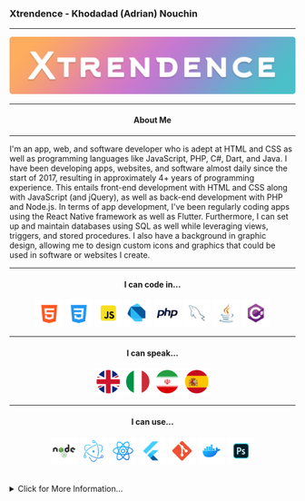 ### Xtrendence - Khodadad (Adrian) Nouchin
---

<center>
	<img title="Banner" src="./images/banner.png"/>
</center>

<center>

---
#### About Me
---

</center>

I'm an app, web, and software developer who is adept at HTML and CSS as well as programming languages like JavaScript, PHP, C#, Dart, and Java. I have been developing apps, websites, and software almost daily since the start of 2017, resulting in approximately 4+ years of programming experience. This entails front-end development with HTML and CSS along with JavaScript (and jQuery), as well as back-end development with PHP and Node.js. In terms of app development, I've been regularly coding apps using the React Native framework as well as Flutter. Furthermore, I can set up and maintain databases using SQL as well while leveraging views, triggers, and stored procedures. I also have a background in graphic design, allowing me to design custom icons and graphics that could be used in software or websites I create.

---

<center>

#### I can code in...

<p float="left">
	<img title="HTML" src="./images/icons/html.png" width="48"/>
	<img title="CSS" src="./images/icons/css.png" width="48"/>
	<img title="JS" src="./images/icons/js.png" width="48"/>
	<img title="Dart" src="./images/icons/dart.png" width="48"/>
	<img title="PHP" src="./images/icons/php.png" width="48"/>
	<img title="MySQL" src="./images/icons/mysql.png" width="48"/>
	<img title="Java" src="./images/icons/java.png" width="48"/>
	<img title="C#" src="./images/icons/c-sharp.png" width="48"/>
</p>

---
#### I can speak...

<p float="left">
	<img title="English" src="./images/icons/uk.png" width="48"/>
	<img title="Italian" src="./images/icons/italy.png" width="48"/>
	<img title="Farsi" src="./images/icons/iran.png" width="48"/>
	<img title="Spanish" src="./images/icons/spain.png" width="48"/>
</p>

---
#### I can use...

<p float="left">
	<img title="Node.js" src="./images/icons/nodejs.png" width="48"/>
	<img title="Electron" src="./images/icons/electron.png" width="48"/>
	<img title="React Native" src="./images/icons/react-native.png" width="48"/>
	<img title="Flutter" src="./images/icons/flutter.png" width="48"/>
	<img title="Git" src="./images/icons/git.png" width="48"/>
	<img title="Docker" src="./images/icons/docker.png" width="48"/>
	<img title="Photoshop" src="./images/icons/photoshop.png" width="48"/>
</p>

</center>

<br>

<details>
<summary>Click for More Information...</summary>

<center>

---
#### Skills
---

</center>

► Develop and maintain responsive and SEO-focused websites using HTML, CSS, and JavaScript (including jQuery).

► Develop websites' and web apps' backends using Node.js and PHP.

► Set up, modify and maintain SQL databases, and write stored procedures, create views, and set up triggers.

► Use version control systems like Git to work on and manage small to larger scale projects.

► Set up a network and web server while ensuring that it is secure using Apache or Node.js (this includes any necessary port forwarding and creation of any DDNS records in order to make the server externally accessible, and public facing).

► Develop complex mobile applications for the Android operating system using React Native, Flutter, or Java.

► Develop simple desktop applications using Java or C# (with WinForms or UWP).

► Develop complex desktop applications using Node.js and Electron.

► Utilize and develop RESTful APIs.

► Use Agile methodology when working on projects.

► Work in multicultural teams by knowing four languages including English, Italian, Farsi and Spanish.

► Adapt to new environments and working conditions as required.

► Learn new topics quickly and effectively.

► Develop a system following the software development life cycle.

<center>

---
#### Experience
----

</center>

► Developed a website in a two-man team as part of our work experience that offered revision material for math students.

► Participated and almost got into the finals of the 2018 UK Cybercenturion competition, where we were tasked with identifying, and eliminating any security risks or possible exploits on several machines running both Windows and Linux.

► Worked on a year long university project with five other students on developing a website and mobile app with a MySQL database to store the application's data. The development of the software required utilizing the Scrum framework as part of an Agile methodology. Requirements were gathered from the client, UML diagrams and user stories were written, tasks were assigned as part of sprints, and the final product was presented to the client.

► Worked on and published numerous personal projects that involved the usage of the skills listed above, these projects are viewable on my GitHub page as well as my [portfolio](https://www.xtrendence.dev).
	
</summary>
